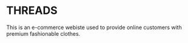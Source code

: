 # THREADS
This is an e-commerce webiste used to provide online customers with premium fashionable clothes.
